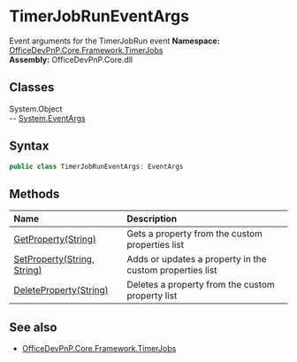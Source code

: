 # TimerJobRunEventArgs
Event arguments for the TimerJobRun event
**Namespace:** [OfficeDevPnP.Core.Framework.TimerJobs](OfficeDevPnP.Core.Framework.TimerJobs.md)  
**Assembly:** OfficeDevPnP.Core.dll  
## Classes
System.Object  
-- [System.EventArgs](System.EventArgs.md)
## Syntax
```C#
public class TimerJobRunEventArgs: EventArgs
```
## Methods
|**Name**|**Description**|
|:-----|:-----|
| [GetProperty(String)](TimerJobRunEventArgsGetPropertyString.md) | Gets a property from the custom properties list
| [SetProperty(String, String)](TimerJobRunEventArgsSetPropertyStringString.md) | Adds or updates a property in the custom properties list
| [DeleteProperty(String)](TimerJobRunEventArgsDeletePropertyString.md) | Deletes a property from the custom property list
## See also
- [OfficeDevPnP.Core.Framework.TimerJobs](OfficeDevPnP.Core.Framework.TimerJobs.md)
